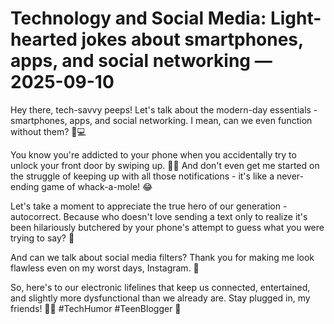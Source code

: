 # Technology and Social Media: Light-hearted jokes about smartphones, apps, and social networking — 2025-09-10

Hey there, tech-savvy peeps! Let's talk about the modern-day essentials - smartphones, apps, and social networking. I mean, can we even function without them? 📱💻

You know you're addicted to your phone when you accidentally try to unlock your front door by swiping up. 🤦‍♀️ And don't even get me started on the struggle of keeping up with all those notifications - it's like a never-ending game of whack-a-mole! 😂

Let's take a moment to appreciate the true hero of our generation - autocorrect. Because who doesn't love sending a text only to realize it's been hilariously butchered by your phone's attempt to guess what you were trying to say? 🙈

And can we talk about social media filters? Thank you for making me look flawless even on my worst days, Instagram. 🤳

So, here's to our electronic lifelines that keep us connected, entertained, and slightly more dysfunctional than we already are. Stay plugged in, my friends! 💬📸 #TechHumor #TeenBlogger 🌟